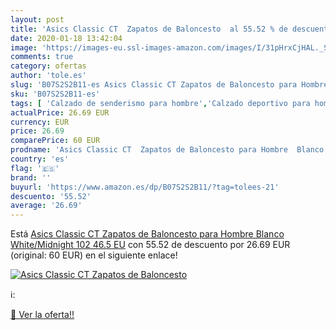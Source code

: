 ```yaml
---
layout: post
title: 'Asics Classic CT  Zapatos de Baloncesto  al 55.52 % de descuento'
date: 2020-01-18 13:42:04
image: 'https://images-eu.ssl-images-amazon.com/images/I/31pHrxCjHAL._SL400_.jpg'
comments: true
category: ofertas
author: 'tole.es'
slug: 'B07S2S2B11-es Asics Classic CT Zapatos de Baloncesto para Hombre Blanco...'
sku: 'B07S2S2B11-es'
tags: [ 'Calzado de senderismo para hombre','Calzado deportivo para hombre','Chanclas y sandalias de piscina para hombre','Zapatillas de senderismo para hombre','Zapatillas y calzado deportivo para hombre','Zapatos','Zapatos para hombre','Zapatos y complementos','zapatos', ]
actualPrice: 26.69 EUR
currency: EUR
price: 26.69
comparePrice: 60 EUR
prodname: 'Asics Classic CT  Zapatos de Baloncesto para Hombre  Blanco  White/Midnight 102   46.5 EU'
country: 'es'
flag: '🇪🇸'
brand: ''
buyurl: 'https://www.amazon.es/dp/B07S2S2B11/?tag=tolees-21'
descuento: '55.52'
average: '26.69'
---
```


Está [Asics Classic CT  Zapatos de Baloncesto para Hombre  Blanco  White/Midnight 102   46.5 EU](https://www.amazon.es/dp/B07S2S2B11/?tag=tolees-21) con 55.52 de descuento por 26.69 EUR (original: 60 EUR) en el siguiente enlace!

[![Asics Classic CT  Zapatos de Baloncesto ](https://images-eu.ssl-images-amazon.com/images/I/31pHrxCjHAL._SL400_.jpg)](https://www.amazon.es/dp/B07S2S2B11/?tag=tolees-21)

ℹ️:


[🛒 Ver la oferta!!](https://www.amazon.es/dp/B07S2S2B11/?tag=tolees-21)
